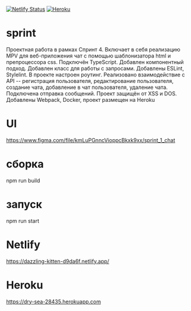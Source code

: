 [![Netlify Status](https://api.netlify.com/api/v1/badges/359cc3ab-5371-48ea-9862-a5dad6a7d8bb/deploy-status)](https://app.netlify.com/sites/dazzling-kitten-d9da6f/deploys)
[![Heroku](https://heroku-badge.herokuapp.com/?app=dry-sea-28435)](https://dry-sea-28435.herokuapp.com)
# sprint
Проектная работа в рамках Спринт 4. Включает в себя реализацию MPV для веб-приложения чат с помощью шаблонизатора html и препроцессора css. Подключён TypeScript. Добавлен компонентный подход. Добавлен класс для работы с запросами. Добавлены ESLint, Stylelint. В проекте настроен роутинг. Реализовано взаимодействие с API -- регистрация пользователя, редактирование пользователя, создание чата, добавление в чат пользователя, удаление чата. Подключена отправка сообщений. Проект защищён от XSS и DOS. Добавлены Webpack, Docker, проект размещен на Heroku
# UI
https://www.figma.com/file/kmLuPGnncVioppcBkxk9xx/sprint_1_chat
# сборка
npm run build 
# запуск
npm run start
# Netlify
https://dazzling-kitten-d9da6f.netlify.app/
# Heroku
https://dry-sea-28435.herokuapp.com
